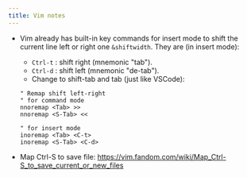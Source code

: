 ```yaml
---
title: Vim notes
---
```


- Vim already has built-in key commands for insert mode to shift the current line left or right one `&shiftwidth`. They are (in insert mode):
    - `Ctrl-t` : shift right (mnemonic "tab").
    - `Ctrl-d` : shift left (mnemonic "de-tab").
    - Change to shift-tab and tab (just like VSCode):

    ```vim
    " Remap shift left-right
    " for command mode
    nnoremap <Tab> >>
    nnoremap <S-Tab> <<

    " for insert mode
    inoremap <Tab> <C-t>
    inoremap <S-Tab> <C-d>
    ```
    
 - Map Ctrl-S to save file: <https://vim.fandom.com/wiki/Map_Ctrl-S_to_save_current_or_new_files>
